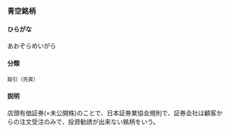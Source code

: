 <div style="display:none;">

## [あ行](securities-terms?id=あ行)

</div>

### 青空銘柄

#### ひらがな

あおぞらめいがら

#### 分類

`取引（売買）`

#### 説明

店頭有価証券(=未公開株)のことで、日本証券業協会規則で、証券会社は顧客からの注文受注のみで、投資勧誘が出来ない銘柄をいう。

<div style="display:none;">

## [か行](securities-terms?id=か行)
## [さ行](securities-terms?id=さ行)
## [た行](securities-terms?id=た行)
## [な行](securities-terms?id=な行)
## [は行](securities-terms?id=は行)
## [ま行](securities-terms?id=ま行)
## [や行](securities-terms?id=や行)
## [ら行](securities-terms?id=ら行)
## [わ行](securities-terms?id=わ行)
## [英数字・記号](securities-terms?id=英数字・記号)

</div>

